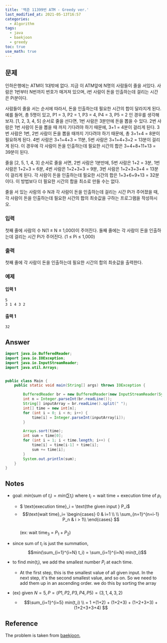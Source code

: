 ```yaml
---
title: '백준 11399번 ATM - Greedy ver.'
last_modified_at: 2021-05-13T16:57
categories:
  - Algorithm
tags:
  - java
  - baekjoon
  - greedy
toc: true
use_math: true
---
```



## 문제
인하은행에는 ATM이 1대밖에 없다. 지금 이 ATM앞에 N명의 사람들이 줄을 서있다. 사람은 1번부터 N번까지 번호가 매겨져 있으며, i번 사람이 돈을 인출하는데 걸리는 시간은 Pi분이다.

사람들이 줄을 서는 순서에 따라서, 돈을 인출하는데 필요한 시간의 합이 달라지게 된다. 예를 들어, 총 5명이 있고, P1 = 3, P2 = 1, P3 = 4, P4 = 3, P5 = 2 인 경우를 생각해보자. [1, 2, 3, 4, 5] 순서로 줄을 선다면, 1번 사람은 3분만에 돈을 뽑을 수 있다. 2번 사람은 1번 사람이 돈을 뽑을 때 까지 기다려야 하기 때문에, 3+1 = 4분이 걸리게 된다. 3번 사람은 1번, 2번 사람이 돈을 뽑을 때까지 기다려야 하기 때문에, 총 3+1+4 = 8분이 필요하게 된다. 4번 사람은 3+1+4+3 = 11분, 5번 사람은 3+1+4+3+2 = 13분이 걸리게 된다. 이 경우에 각 사람이 돈을 인출하는데 필요한 시간의 합은 3+4+8+11+13 = 39분이 된다.

줄을 [2, 5, 1, 4, 3] 순서로 줄을 서면, 2번 사람은 1분만에, 5번 사람은 1+2 = 3분, 1번 사람은 1+2+3 = 6분, 4번 사람은 1+2+3+3 = 9분, 3번 사람은 1+2+3+3+4 = 13분이 걸리게 된다. 각 사람이 돈을 인출하는데 필요한 시간의 합은 1+3+6+9+13 = 32분이다. 이 방법보다 더 필요한 시간의 합을 최소로 만들 수는 없다.

줄을 서 있는 사람의 수 N과 각 사람이 돈을 인출하는데 걸리는 시간 Pi가 주어졌을 때, 각 사람이 돈을 인출하는데 필요한 시간의 합의 최솟값을 구하는 프로그램을 작성하시오.
### 입력 
첫째 줄에 사람의 수 N(1 ≤ N ≤ 1,000)이 주어진다. 둘째 줄에는 각 사람이 돈을 인출하는데 걸리는 시간 Pi가 주어진다. (1 ≤ Pi ≤ 1,000)


### 출력
첫째 줄에 각 사람이 돈을 인출하는데 필요한 시간의 합의 최솟값을 출력한다.

### 예제 
#### 입력 1 
```
5
3 1 4 3 2
```
#### 출력 1
```
32
```


## Answer
```java
import java.io.BufferedReader;
import java.io.IOException;
import java.io.InputStreamReader;
import java.util.Arrays;


public class Main {
    public static void main(String[] args) throws IOException {

        BufferedReader br = new BufferedReader(new InputStreamReader(System.in));
        int n = Integer.parseInt(br.readLine());
        String[] inputArray = br.readLine().split(" ");
        int[] time = new int[n];
        for (int i = 0; i < n; i++) {
            time[i] = Integer.parseInt(inputArray[i]);
        }

        Arrays.sort(time);
        int sum = time[0];
        for (int i = 1; i < time.length; i++) {
            time[i] = time[i-1] + time[i];
            sum += time[i];
        }
        System.out.println(sum);
    }
}


```

## Notes 
- goal: $min(\text{sum of } t_i)= min(\sum t_i) \text{ where } t_i = \text{wait time + execution time of } p_i$
  - $ \text{execution time}_i = \text{the given input } P_i$
  - $$\text{wait time}_i= 
    \begin{cases} 
      0 & i=1 \\ \\
     \sum_{n=1}^{n=i-1} P_n & i > 1\\
   \end{cases}
  $$ \
  (ex: $\text{wait time}_3$  = $P_1 + P_2$)


- since sum of $t_i$ is just the summation, $$min(\sum_{i=1}^{i=N} t_i) =  \sum_{i=1}^{i=N} min(t_i)$$
- to find $min(t_i)$, we add the smallest number $P_i$ at each time.
  - At the first step, this is the smallest value of all given input. In the next step, it's the second smallest value, and so on. So we need to add them up in an ascending order. we do this by sorting the array 
- (ex) given $N=5, P = (P1, P2, P3, P4, P5) = (3, 1, 4, 3, 2)$
  - $$\sum_{i=1}^{i=5} min(t_i) \\
  = 1 +(1+2) + (1+2+3) + (1+2+3+3) + (1+2+3+3+4)  $$



## Reference
The problem is taken from [baekjoon](https://www.acmicpc.net/problem/11399),
